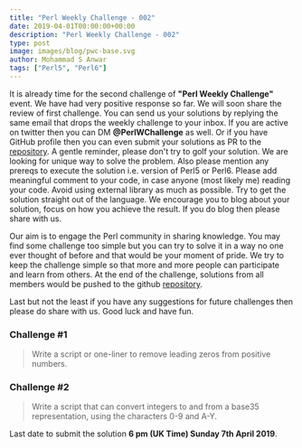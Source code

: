 ```yaml
---
title: "Perl Weekly Challenge - 002"
date: 2019-04-01T00:00:00+00:00
description: "Perl Weekly Challenge - 002"
type: post
image: images/blog/pwc-base.svg
author: Mohammad S Anwar
tags: ["Perl5", "Perl6"]
---
```

It is already time for the second challenge of **"Perl Weekly Challenge"** event. We have had very positive response so far. We will soon share the review of first challenge. You can send us your solutions by replying the same email that drops the weekly challenge to your inbox. If you are active on twitter then you can DM **@PerlWChallenge** as well. Or if you have GitHub profile then you can even submit your solutions as PR to the [repository](https://github.com/manwar/perlweeklychallenge-club). A gentle reminder, please don't try to golf your solution. We are looking for unique way to solve the problem. Also please mention any prereqs to execute the solution i.e. version of Perl5 or Perl6. Please add meaningful comment to your code, in case anyone (most likely me) reading your code. Avoid using external library as much as possible. Try to get the solution straight out of the language. We encourage you to blog about your solution, focus on how you achieve the result. If you do blog then please share with us.

Our aim is to engage the Perl community in sharing knowledge. You may find some challenge too simple but you can try to solve it in a way no one ever thought of before and that would be your moment of pride. We try to keep the challenge simple so that more and more people can participate and learn from others. At the end of the challenge, solutions from all members would be pushed to the github [repository](https://github.com/manwar/perlweeklychallenge-club).

Last but not the least if you have any suggestions for future challenges then please do share with us. Good luck and have fun.

### Challenge #1
> Write a script or one-liner to remove leading zeros from positive numbers.

### Challenge #2
> Write a script that can convert integers to and from a base35 representation, using the characters 0-9 and A-Y.

Last date to submit the solution **6 pm (UK Time) Sunday 7th April 2019**.
